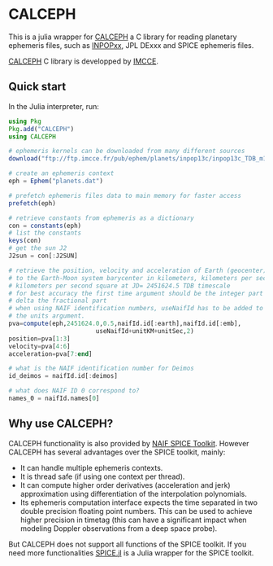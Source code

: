 # CALCEPH

This is a julia wrapper for [CALCEPH](https://www.imcce.fr/inpop/calceph/) a C library for reading planetary ephemeris files, such as [INPOPxx](https://www.imcce.fr/inpop), JPL DExxx and SPICE ephemeris files.

[CALCEPH](https://www.imcce.fr/inpop/calceph/) C library is developped by [IMCCE](https://www.imcce.fr/).

## Quick start

In the Julia interpreter, run:

```julia
using Pkg
Pkg.add("CALCEPH")
using CALCEPH

# ephemeris kernels can be downloaded from many different sources
download("ftp://ftp.imcce.fr/pub/ephem/planets/inpop13c/inpop13c_TDB_m100_p100_tt.dat","planets.dat")

# create an ephemeris context
eph = Ephem("planets.dat")

# prefetch ephemeris files data to main memory for faster access
prefetch(eph)

# retrieve constants from ephemeris as a dictionary
con = constants(eph)
# list the constants
keys(con)
# get the sun J2
J2sun = con[:J2SUN]

# retrieve the position, velocity and acceleration of Earth (geocenter) relative
# to the Earth-Moon system barycenter in kilometers, kilometers per second and
# kilometers per second square at JD= 2451624.5 TDB timescale
# for best accuracy the first time argument should be the integer part and the
# delta the fractional part
# when using NAIF identification numbers, useNaifId has to be added to
# the units argument.
pva=compute(eph,2451624.0,0.5,naifId.id[:earth],naifId.id[:emb],
                        useNaifId+unitKM+unitSec,2)
position=pva[1:3]
velocity=pva[4:6]
acceleration=pva[7:end]

# what is the NAIF identification number for Deimos
id_deimos = naifId.id[:deimos]

# what does NAIF ID 0 correspond to?
names_0 = naifId.names[0]

```

## Why use CALCEPH?
CALCEPH functionality is also provided by [NAIF SPICE Toolkit](https://naif.jpl.nasa.gov/naif/toolkit.html). However CALCEPH has several advantages over the SPICE toolkit, mainly:
- It can handle multiple ephemeris contexts.
- It is thread safe (if using one context per thread).
- It can compute higher order derivatives (acceleration and jerk) approximation using differentiation of the interpolation polynomials.
- Its ephemeris computation interface expects the time separated in two double precision floating point numbers. This can be used to achieve higher precision in timetag (this can have a significant impact when modeling Doppler observations from a deep space probe).

But CALCEPH does not support all functions of the SPICE toolkit. If you need more functionalities [SPICE.jl](https://github.com/JuliaAstrodynamics/SPICE.jl) is a Julia wrapper for the SPICE toolkit.
